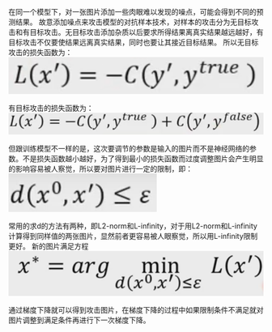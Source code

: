 在同一个模型下，对一张图片添加一些肉眼难以发现的噪点，可能会得到不同的预测结果。
故意添加噪点来攻击模型的对抗样本技术，对样本的攻击分为无目标攻击和有目标攻击。无目标攻击添加杂质以后要求所得结果离真实结果越远越好，有目标攻击不仅要使结果远离真实结果，同时也要让其接近目标结果。
所以无目标攻击的损失函数为：
![](https://github.com/fhdyd/learningblog/blob/gh-pages/images/QQ%E6%88%AA%E5%9B%BE20201017162331.png)

有目标攻击的损失函数为：
![](https://github.com/fhdyd/learningblog/blob/gh-pages/images/QQ%E6%88%AA%E5%9B%BE20201017162426.png)

但跟训练模型不一样的是，这次要调节的参数是输入的图片而不是神经网络的参数。不是损失函数越小越好，为了得到最小的损失函数而过度调整图片会产生明显的影响容易被人察觉，所以要对图片进行一定的限制，即：
![](https://github.com/fhdyd/learningblog/blob/gh-pages/images/QQ%E6%88%AA%E5%9B%BE20201017163844.png)

常用的求d的方法有两种，即L2-norm和L-infinity，对于用L2-norm和L-infinity计算得到同样值的两张图片，显然前者更容易被人眼察觉，所以用L-infinity限制更好。
新的图片满足方程![](https://github.com/fhdyd/learningblog/blob/gh-pages/images/QQ%E6%88%AA%E5%9B%BE20201017165221.png)

通过梯度下降就可以得到攻击图片，在梯度下降的过程中如果限制条件不满足就对图片调整到满足条件再进行下一次梯度下降。

